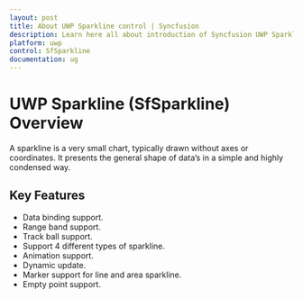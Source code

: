 ```yaml
---
layout: post
title: About UWP Sparkline control | Syncfusion
description: Learn here all about introduction of Syncfusion UWP Sparkline (SfSparkline) control, its elements and more.
platform: uwp
control: SfSparkline
documentation: ug
---
```

# UWP Sparkline (SfSparkline) Overview

A sparkline is a very small chart, typically drawn without axes or coordinates. It presents the general shape of data’s in a simple and highly condensed way.

## Key Features

* Data binding support.
* Range band support.
* Track ball support.
* Support 4 different types of sparkline.
* Animation support.
* Dynamic update.
* Marker support for line and area sparkline.
* Empty point support.

